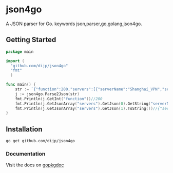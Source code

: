 json4go
=======

A JSON parser for Go. keywords json,parser,go,golang,json4go.

## Getting Started

~~~ go
package main

import (
  "github.com/dijp/json4go"
  "fmt"
  )

func main() {
	str := `{"function":200,"servers":[{"serverName":"Shanghai_VPN","serverIP":"127.0.0.1"},{"serverName":"Beijing_VPN","serverIP":"127.0.0.2"}]}`
	j := json4go.Parse2Json(str)
	fmt.Println(j.GetInt("function"))//200
	fmt.Println(j.GetJsonArray("servers").GetJson(0).GetString("serverName"))//Shanghai_VPN
	fmt.Println(j.GetJsonArray("servers").GetJson(1).ToString())//{"serverName":"Beijing_VPN","serverIP":"127.0.0.2"}
}
~~~

## Installation

~~~
go get github.com/dijp/json4go
~~~

### Documentation

Visit the docs on [gopkgdoc](http://godoc.org/github.com/dijp/json4go)
